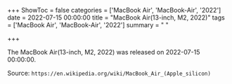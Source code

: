 +++
ShowToc = false
categories = ['MacBook Air', 'MacBook-Air', '2022']
date = 2022-07-15 00:00:00
title = "MacBook Air(13-inch, M2, 2022)"
tags = ['MacBook Air', 'MacBook-Air', '2022']
summary = " "

+++

The MacBook Air(13-inch, M2, 2022) was released on 2022-07-15 00:00:00.

Source: `https://en.wikipedia.org/wiki/MacBook_Air_(Apple_silicon)`


